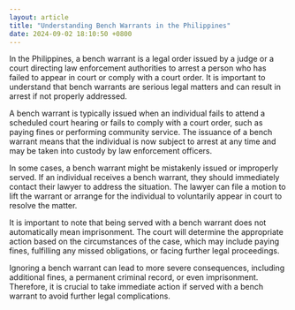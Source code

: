 ```yaml
---
layout: article
title: "Understanding Bench Warrants in the Philippines"
date: 2024-09-02 18:10:50 +0800
---
```


<p>In the Philippines, a bench warrant is a legal order issued by a judge or a court directing law enforcement authorities to arrest a person who has failed to appear in court or comply with a court order. It is important to understand that bench warrants are serious legal matters and can result in arrest if not properly addressed.</p><p>A bench warrant is typically issued when an individual fails to attend a scheduled court hearing or fails to comply with a court order, such as paying fines or performing community service. The issuance of a bench warrant means that the individual is now subject to arrest at any time and may be taken into custody by law enforcement officers.</p><p>In some cases, a bench warrant might be mistakenly issued or improperly served. If an individual receives a bench warrant, they should immediately contact their lawyer to address the situation. The lawyer can file a motion to lift the warrant or arrange for the individual to voluntarily appear in court to resolve the matter.</p><p>It is important to note that being served with a bench warrant does not automatically mean imprisonment. The court will determine the appropriate action based on the circumstances of the case, which may include paying fines, fulfilling any missed obligations, or facing further legal proceedings.</p><p>Ignoring a bench warrant can lead to more severe consequences, including additional fines, a permanent criminal record, or even imprisonment. Therefore, it is crucial to take immediate action if served with a bench warrant to avoid further legal complications.</p>